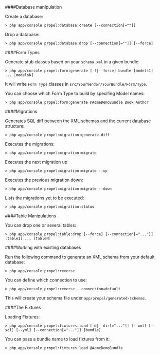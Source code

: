 ####Database manipulation

Create a database:

~~~
> php app/console propel:database:create [--connection[=""]]
~~~

Drop a database:

~~~
> php app/console propel:database:drop [--connection[=""]] [--force]
~~~

####Form Types

Generate stub classes based on your `schema.xml` in a given bundle:

~~~
> php app/console propel:form:generate [-f|--force] bundle [models1] ... [modelsN]
~~~
It will write `Form Type` classes in `src/YourVendor/YourBundle/Form/Type`.

You can choose which Form Type to build by specifing Model names:

~~~
> php app/console propel:form:generate @AcmeDemoBundle Book Author
~~~

####Migrations

Generates SQL diff between the XML schemas and the current database structure:

~~~
> php app/console propel:migration:generate-diff
~~~

Executes the migrations:

~~~
> php app/console propel:migration:migrate
~~~

Executes the next migration up:

~~~
> php app/console propel:migration:migrate --up
~~~

Executes the previous migration down:

~~~
> php app/console propel:migration:migrate --down
~~~

Lists the migrations yet to be executed:

~~~
> php app/console propel:migration:status
~~~

####Table Manipulations

You can drop one or several tables:

~~~
> php app/console propel:table:drop [--force] [--connection[="..."]] [table1] ... [tableN]
~~~

####Working with existing databases

Run the following command to generate an XML schema from your default database:

~~~
> php app/console propel:reverse
~~~

You can define which connection to use:

~~~
> php app/console propel:reverse --connection=default
~~~

This will create your schema file under `app/propel/generated-schemas`. 

####The Fixtures

Loading Fixtures:

~~~
> php app/console propel:fixtures:load [-d|--dir[="..."]] [--xml] [--sql] [--yml] [--connection[="..."]] [bundle]
~~~

You can pass a bundle name to load fixtures from it:

~~~
> php app/console propel:fixtures:load @AcmeDemoBundle
~~~